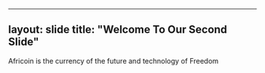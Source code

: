 ----
layout: slide
title: "Welcome To Our Second Slide"
----
Africoin is the currency of the future and technology of Freedom
